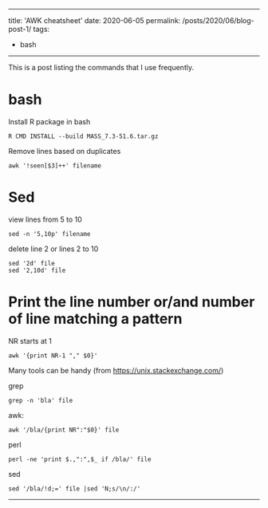 
---
title: 'AWK cheatsheet'
date: 2020-06-05
permalink: /posts/2020/06/blog-post-1/
tags:
  - bash
---

This is a post listing the commands that I use frequently.

bash
======

Install R package in bash
```
R CMD INSTALL --build MASS_7.3-51.6.tar.gz
```
Remove lines based on duplicates
```
awk '!seen[$3]++' filename
```

Sed
======

view lines from 5 to 10
```
sed -n '5,10p' filename
```
delete line 2 or lines 2 to 10
```
sed '2d' file
sed '2,10d' file
```

Print the line number or/and number of line matching a pattern
======

NR starts at 1
```
awk '{print NR-1 "," $0}'
```

Many tools can be handy (from https://unix.stackexchange.com/)

grep
```
grep -n 'bla' file
```

awk:
```
awk '/bla/{print NR":"$0}' file
```

perl
```
perl -ne 'print $.,":",$_ if /bla/' file
```

sed
```
sed '/bla/!d;=' file |sed 'N;s/\n/:/'
```

------


